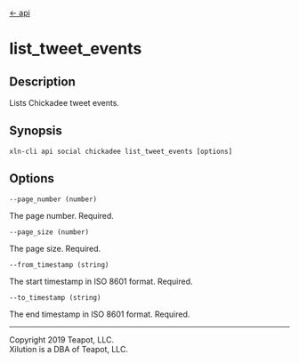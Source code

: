[<- api](../../../api/index.md)

# list_tweet_events

## Description

Lists Chickadee tweet events.

## Synopsis

```
xln-cli api social chickadee list_tweet_events [options]
```

## Options

`--page_number (number)`

The page number. Required.

`--page_size (number)`

The page size. Required.

`--from_timestamp (string)`

The start timestamp in ISO 8601 format. Required.

`--to_timestamp (string)`

The end timestamp in ISO 8601 format. Required.

---
Copyright 2019 Teapot, LLC.  
Xilution is a DBA of Teapot, LLC.
